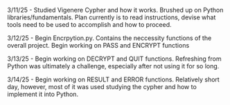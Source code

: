 3/11/25 - Studied Vigenere Cypher and how it works. Brushed up on Python libraries/fundamentals. Plan currently is to read instructions, devise what tools need to be used to accomplish and how to proceed.

3/12/25 - Begin Encrpytion.py. Contains the neccessity functions of the overall project. Begin working on PASS and ENCRYPT functions

3/13/25 - Begin working on DECRYPT and QUIT functions. Refreshing from Python was ultimately a challenge, especially after not using it for so long.

3/14/25 - Begin working on RESULT and ERROR functions. Relatively short day, however, most of it was used studying the cypher and how to implement it into Python.
